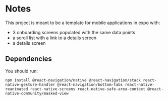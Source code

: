# Notes

This project is meant to be a template for mobile applications in expo with:

- 3 onboarding screens populated with the same data points
- a scroll list with a link to a details screen
- a details screen

## Dependencies

You should run:

```cli
npm install @react-navigation/native @react-navigation/stack react-native-gesture-handler @react-navigation/bottom-tabs react-native-reanimated react-native-screens react-native-safe-area-context @react-native-community/masked-view
```
